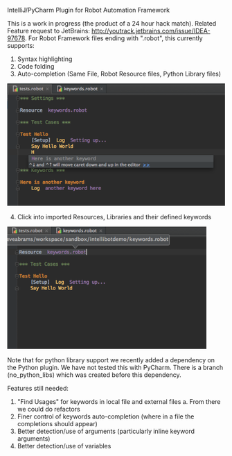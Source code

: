 IntelliJ/PyCharm Plugin for Robot Automation Framework

This is a work in progress (the product of a 24 hour hack match).
Related Feature request to JetBrains: http://youtrack.jetbrains.com/issue/IDEA-97678.
For Robot Framework files ending with ".robot", this currently supports:

1. Syntax highlighting
2. Code folding
3. Auto-completion (Same File, Robot Resource files, Python Library files)

![Syntax highlighting, code folding, local keyword completion](/examples/local_keyword_auto_complete.png)

4. Click into imported Resources, Libraries and their defined keywords

![Click into imported files](/examples/go_to_file.png)

Note that for python library support we recently added a dependency on the Python plugin.
We have not tested this with PyCharm.  There is a branch (no_python_libs) which was created before this dependency.

Features still needed:

1. "Find Usages" for keywords in local file and external files
   a. From there we could do refactors
2. Finer control of keywords auto-completion (where in a file the completions should appear)
3. Better detection/use of arguments (particularly inline keyword arguments)
4. Better detection/use of variables